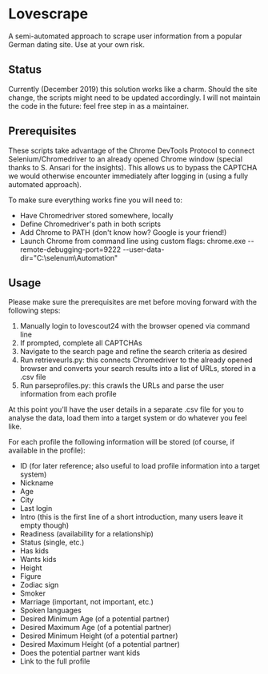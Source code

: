 # Lovescrape
A semi-automated approach to scrape user information from a popular German dating site. Use at your own risk.

## Status
Currently (December 2019) this solution works like a charm. Should the site change, the scripts might need to be updated accordingly.
I will not maintain the code in the future: feel free step in as a maintainer.

## Prerequisites
These scripts take advantage of the Chrome DevTools Protocol to connect Selenium/Chromedriver to an already opened Chrome window (special thanks to S. Ansari for the insights).
This allows us to bypass the CAPTCHA we would otherwise encounter immediately after logging in (using a fully automated approach).

To make sure everything works fine you will need to:
- Have Chromedriver stored somewhere, locally
- Define Chromedriver's path in both scripts
- Add Chrome to PATH (don't know how? Google is your friend!)
- Launch Chrome from command line using custom flags: chrome.exe --remote-debugging-port=9222 --user-data-dir="C:\selenum\Automation"

## Usage
Please make sure the prerequisites are met before moving forward with the following steps: 
1) Manually login to lovescout24 with the browser opened via command line
2) If prompted, complete all CAPTCHAs
3) Navigate to the search page and refine the search criteria as desired
4) Run retrieveurls.py: this connects Chromedriver to the already opened browser and converts your search results into a list of URLs, stored in a .csv file
5) Run parseprofiles.py: this crawls the URLs and parse the user information from each profile

At this point you'll have the user details in a separate .csv file for you to analyse the data, load them into a target system or do whatever you feel like.

For each profile the following information will be stored (of course, if available in the profile):

- ID (for later reference; also useful to load profile information into a target system)
- Nickname
- Age
- City
- Last login
- Intro (this is the first line of a short introduction, many users leave it empty though)
- Readiness (availability for a relationship)
- Status (single, etc.)
- Has kids
- Wants kids
- Height
- Figure
- Zodiac sign
- Smoker
- Marriage (important, not important, etc.)
- Spoken languages
- Desired Minimum Age (of a potential partner)
- Desired Maximum Age (of a potential partner)
- Desired Minimum Height (of a potential partner)
- Desired Maximum Height (of a potential partner)
- Does the potential partner want kids
- Link to the full profile
